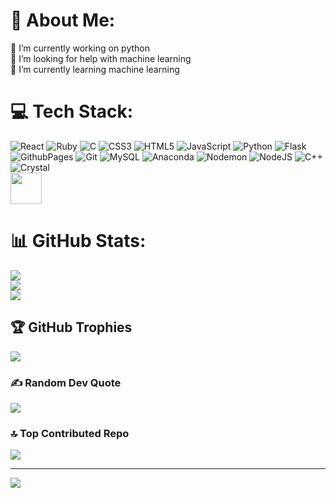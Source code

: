 # 💫 About Me:
🔭 I’m currently working on python<br>🤝 I’m looking for help with machine learning<br>🌱 I’m currently learning machine learning


# 💻 Tech Stack:
![React](https://img.shields.io/badge/react-%2320232a.svg?style=for-the-badge&logo=react&logoColor=%2361DAFB) ![Ruby](https://img.shields.io/badge/ruby-%23CC342D.svg?style=for-the-badge&logo=ruby&logoColor=white) ![C](https://img.shields.io/badge/c-%2300599C.svg?style=for-the-badge&logo=c&logoColor=white) ![CSS3](https://img.shields.io/badge/css3-%231572B6.svg?style=for-the-badge&logo=css3&logoColor=white) ![HTML5](https://img.shields.io/badge/html5-%23E34F26.svg?style=for-the-badge&logo=html5&logoColor=white) ![JavaScript](https://img.shields.io/badge/javascript-%23323330.svg?style=for-the-badge&logo=javascript&logoColor=%23F7DF1E) ![Python](https://img.shields.io/badge/python-3670A0?style=for-the-badge&logo=python&logoColor=ffdd54) ![Flask](https://img.shields.io/badge/flask-%23000.svg?style=for-the-badge&logo=flask&logoColor=white) ![GithubPages](https://img.shields.io/badge/github%20pages-121013?style=for-the-badge&logo=github&logoColor=white) ![Git](https://img.shields.io/badge/git-%23F05033.svg?style=for-the-badge&logo=git&logoColor=white) ![MySQL](https://img.shields.io/badge/mysql-4479A1.svg?style=for-the-badge&logo=mysql&logoColor=white) ![Anaconda](https://img.shields.io/badge/Anaconda-%2344A833.svg?style=for-the-badge&logo=anaconda&logoColor=white) ![Nodemon](https://img.shields.io/badge/NODEMON-%23323330.svg?style=for-the-badge&logo=nodemon&logoColor=%BBDEAD) ![NodeJS](https://img.shields.io/badge/node.js-6DA55F?style=for-the-badge&logo=node.js&logoColor=white) ![C++](https://img.shields.io/badge/c++-%2300599C.svg?style=for-the-badge&logo=c%2B%2B&logoColor=white)![Crystal](https://img.shields.io/badge/crystal-%23000000.svg?style=for-the-badge&logo=crystal&logoColor=white) <br><img src="https://cdn.jsdelivr.net/gh/devicons/devicon@latest/icons/llvm/llvm-original.svg" height=50 />
          
# 📊 GitHub Stats:
![](https://github-readme-stats.vercel.app/api?username=Lucas-Rosada&theme=blue_navy&hide_border=true&include_all_commits=true&count_private=true)<br/>
![](https://github-readme-streak-stats.herokuapp.com/?user=Lucas-Rosada&theme=blue_navy&hide_border=true)<br/>
![](https://github-readme-stats.vercel.app/api/top-langs/?username=Lucas-Rosada&theme=blue_navy&hide_border=true&include_all_commits=true&count_private=true&layout=compact)

## 🏆 GitHub Trophies
![](https://github-profile-trophy.vercel.app/?username=Lucas-Rosada&theme=radical&no-frame=true&no-bg=false&margin-w=4)

### ✍️ Random Dev Quote
![](https://quotes-github-readme.vercel.app/api?type=horizontal&theme=radical)

### 🔝 Top Contributed Repo
![](https://github-contributor-stats.vercel.app/api?username=Lucas-Rosada&limit=5&theme=radical&combine_all_yearly_contributions=true)

---
[![](https://visitcount.itsvg.in/api?id=Lucas-Rosada&icon=0&color=0)](https://visitcount.itsvg.in)

<!-- Proudly created with GPRM ( https://gprm.itsvg.in ) -->
